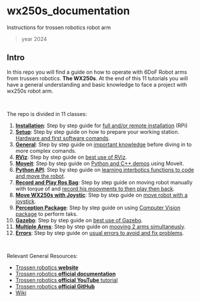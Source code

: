 # wx250s_documentation
Instructions for trossen robotics robot arm

> year 2024

## Intro

In this repo you will find a guide on how to operate with 6DoF Robot arms from trussen robotics. **The WX250s**. At the end of this 11 tutorials you will have a general understanding and basic knowledge to face a project with wx250s robot arm.

<br>

The repo is divided in 11 classes:

1. [<u>**Installation**</u>](1-Installation.md): Step by step guide for <u>full and/or remote installation</u> (RPi)
2. [<u>**Setup**</u>](2-SetUp.md): Step by step guide on how to prepare your working station. <u>Hardware and first software comands</u>.
3. [<u>**General**</u>](3-General.md): Step by step guide on <u>important knowledge</u> before diving in to more complex comands.
4. [<u>**RViz**</u>](4-RViz.md): Step by step guide on <u>best use of RViz</u>.
5. [<u>**Moveit**</u>](5-Moveit.md): Step by step guide on <u>Python and C++ demos</u> using Moveit.
6. [<u>**Python API**</u>](6-PythonAPI.md): Step by step guide on <u>learning interbotics functions to code and move the robot</u>.
7. [<u>**Record and Play Ros Bag**</u>](7-RecordPlayBag.md): Step by step guide on moving robot manually with torque of and <u>record his moovments to then play then back</u>.
8. [<u>**Move WX250s with Joystic**</u>](8-UseJoystick.md): Step by step guide on <u>move robot with a joystick</u>.
9. [<u>**Perception Package**</u>](9-PerceptionPackage.md): Step by step guide on using <u>Computer Vision package</u> to perform taks.
10. [<u>**Gazebo**</u>](10-Gazebo.md): Step by step guide on <u>best use of Gazebo</u>.
11. [<u>**Multiple Arms**</u>](11-MultipleArms.md): Step by step guide on <u>mooving 2 arms simultaneusly</u>.
12. [<u>**Errors**</u>](12-Errors.md): Step by step guide on <u>usual errors to avoid and fix problems</u>.

<br>

Relevant General Resources:
- [Trossen robotics **website**](https://linktr.ee/interbotix)
- [Trossen robotics **official documentation**](https://docs.trossenrobotics.com/interbotix_xsarms_docs/)
- [Trossen robotics **official YouTube** tutorial](https://www.youtube.com/playlist?list=PL8X3t2QTE54sMTCF59t0pTFXgAmdf0Y9t)
- [Trossen robotics **official GitHub**](https://github.com/Interbotix/interbotix_ros_manipulators/tree/main/interbotix_ros_xsarms)
- [Wiki](http://wiki.ros.org/xseries_arms)
